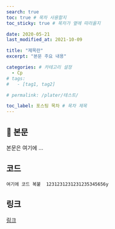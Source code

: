 ```yaml
---
search: true
toc: true # 목차 사용할지
toc_sticky: true # 목차가 옆에 따라올지

date: 2020-05-21
last_modified_at: 2021-10-09

title: "제목란"
excerpt: "본문 주요 내용"

categories: # 카테고리 설정
  - Cp
# tags:
#   - [tag1, tag2]

# permalink: /plater/테스트/

toc_label: 포스팅 목차 # 목차 제목
---
```


## 🦥 본문

본문은 여기에 ...


## 코드
```  
여기에 코드 복붙  1231231231231235345656y
```  

## 링크
[링크](https://community.algolia.com/jekyll-algolia/options.html)